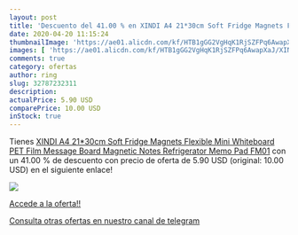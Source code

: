 ```yaml
---
layout: post
title: 'Descuento del 41.00 % en XINDI A4 21*30cm Soft Fridge Magnets Fle'
date: 2020-04-20 11:15:24
thumbnailImage: 'https://ae01.alicdn.com/kf/HTB1gGG2VgHqK1RjSZFPq6AwapXaJ/XINDI-A4-21-30cm-Soft-Fridge-Magnets-Flexible-Mini-Whiteboard-PET-Film-Message-Board-Magnetic-Notes.jpg_350x350._SL200_.jpg'
images: [ 'https://ae01.alicdn.com/kf/HTB1gGG2VgHqK1RjSZFPq6AwapXaJ/XINDI-A4-21-30cm-Soft-Fridge-Magnets-Flexible-Mini-Whiteboard-PET-Film-Message-Board-Magnetic-Notes.jpg_350x350._SL200_.jpg' ]
comments: true
category: ofertas
author: ring
slug: 32787232311
description:
actualPrice: 5.90 USD
comparePrice: 10.00 USD
inStock: true
---
```


Tienes [XINDI A4 21*30cm Soft Fridge Magnets Flexible Mini Whiteboard PET Film Message Board Magnetic Notes Refrigerator Memo Pad FM01](https://www.amazon.com/dp/32787232311/?tag=redken08-20) con un 41.00 % de descuento con precio de oferta de 5.90 USD (original: 10.00 USD) en el siguiente enlace!

[![](https://ae01.alicdn.com/kf/HTB1gGG2VgHqK1RjSZFPq6AwapXaJ/XINDI-A4-21-30cm-Soft-Fridge-Magnets-Flexible-Mini-Whiteboard-PET-Film-Message-Board-Magnetic-Notes.jpg_350x350._SL200_.jpg)](https://www.amazon.com/dp/32787232311/?tag=redken08-20)

[Accede a la oferta!!](https://www.amazon.com/dp/32787232311/?tag=redken08-20)

[Consulta otras ofertas en nuestro canal de telegram](https://t.me/s/ofertas25)
